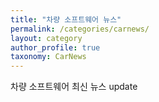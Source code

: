 ```yaml
---
title: "차량 소프트웨어 뉴스"
permalink: /categories/carnews/
layout: category
author_profile: true
taxonomy: CarNews
---
```


차량 소프트웨어 최신 뉴스 update
